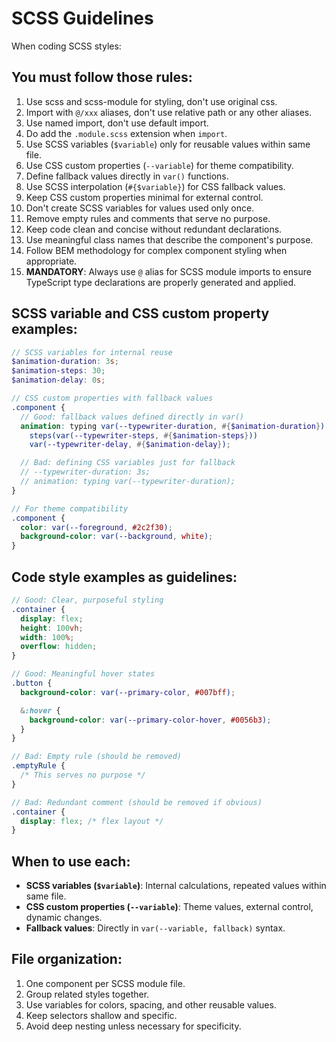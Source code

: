 # SCSS Guidelines

When coding SCSS styles:

## You must follow those rules:

1. Use scss and scss-module for styling, don't use original css.
2. Import with `@/xxx` aliases, don't use relative path or any other aliases.
3. Use named import, don't use default import.
4. Do add the `.module.scss` extension when `import`.
5. Use SCSS variables (`$variable`) only for reusable values within same file.
6. Use CSS custom properties (`--variable`) for theme compatibility.
7. Define fallback values directly in `var()` functions.
8. Use SCSS interpolation (`#{$variable}`) for CSS fallback values.
9. Keep CSS custom properties minimal for external control.
10. Don't create SCSS variables for values used only once.
11. Remove empty rules and comments that serve no purpose.
12. Keep code clean and concise without redundant declarations.
13. Use meaningful class names that describe the component's purpose.
14. Follow BEM methodology for complex component styling when appropriate.
15. **MANDATORY**: Always use `@` alias for SCSS module imports to ensure TypeScript type declarations are properly generated and applied.

## SCSS variable and CSS custom property examples:

```scss
// SCSS variables for internal reuse
$animation-duration: 3s;
$animation-steps: 30;
$animation-delay: 0s;

// CSS custom properties with fallback values
.component {
  // Good: fallback values defined directly in var()
  animation: typing var(--typewriter-duration, #{$animation-duration})
    steps(var(--typewriter-steps, #{$animation-steps}))
    var(--typewriter-delay, #{$animation-delay});

  // Bad: defining CSS variables just for fallback
  // --typewriter-duration: 3s;
  // animation: typing var(--typewriter-duration);
}

// For theme compatibility
.component {
  color: var(--foreground, #2c2f30);
  background-color: var(--background, white);
}
```

## Code style examples as guidelines:

```scss
// Good: Clear, purposeful styling
.container {
  display: flex;
  height: 100vh;
  width: 100%;
  overflow: hidden;
}

// Good: Meaningful hover states
.button {
  background-color: var(--primary-color, #007bff);

  &:hover {
    background-color: var(--primary-color-hover, #0056b3);
  }
}

// Bad: Empty rule (should be removed)
.emptyRule {
  /* This serves no purpose */
}

// Bad: Redundant comment (should be removed if obvious)
.container {
  display: flex; /* flex layout */
}
```

## When to use each:

- **SCSS variables (`$variable`)**:
  Internal calculations, repeated values within same file.
- **CSS custom properties (`--variable`)**:
  Theme values, external control, dynamic changes.
- **Fallback values**:
  Directly in `var(--variable, fallback)` syntax.

## File organization:

1. One component per SCSS module file.
2. Group related styles together.
3. Use variables for colors, spacing, and other reusable values.
4. Keep selectors shallow and specific.
5. Avoid deep nesting unless necessary for specificity.
